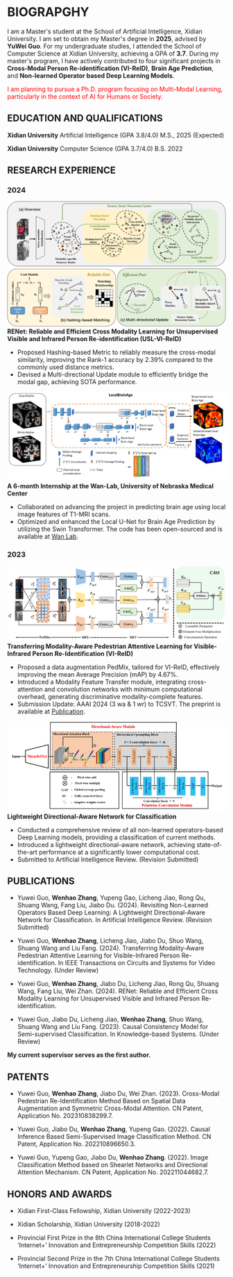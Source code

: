 # BIOGRAPGHY

I am a Master's student at the School of Artificial Intelligence, Xidian University. I am set to obtain my Master's degree in **2025**, advised by **YuWei Guo**. For my undergraduate studies, I attended the School of Computer Science at Xidian University, achieving a GPA of **3.7**. During my master's program, I have actively contributed to four significant projects in **Cross-Modal Person Re-identification (VI-ReID)**, **Brain Age Prediction**, and **Non-learned Operator based Deep Learning Models**. 

<span style="color:red;">I am planning to pursue a Ph.D. program focusing on Multi-Modal Learning, particularly in the context of AI for Humans or Society.</span>





## EDUCATION AND QUALIFICATIONS

**Xidian University**    Artificial Intelligence (GPA 3.8/4.0)    M.S., 2025 (Expected)

**Xidian University**    Computer Science        (GPA 3.7/4.0)    B.S. 2022  

## RESEARCH EXPERIENCE

### 2024

![renet](imgs/Renet.png) **RENet: Reliable and Efficient Cross Modality Learning for Unsupervised Visible and Infrared Person Re-identification (USL-VI-ReID)**
- Proposed Hashing-based Metric to reliably measure the cross-modal similarity, improving the Rank-1 accuracy by 2.39% compared to the commonly used distance metrics.
- Devised a Multi-directional Update module to efficiently bridge the modal gap, achieving SOTA performance.


![6-mon](imgs/6-mons.png) **A 6-month Internship at the Wan-Lab, University of Nebraska Medical Center**
- Collaborated on advancing the project in predicting brain age using local image features of T1-MRI scans.
- Optimized and enhanced the Local U-Net for Brain Age Prediction by utilizing the Swin Transformer. The code has been open-sourced and is available at [Wan Lab](https://github.com/wan-mlab/Swin-U-NET).



### 2023

![tran](imgs/tran.png) **Transferring Modality-Aware Pedestrian Attentive Learning for Visible-Infrared Person Re-Identification (VI-ReID)**
- Proposed a data augmentation PedMix, tailored for VI-ReID, effectively improving the mean Average Precision (mAP) by 4.67%.
- Introduced a Modality Feature Transfer module, integrating cross-attention and convolution networks with minimum computational overhead, generating discriminative modality-complete features.
- Submission Update: AAAI 2024 (3 wa & 1 wr) to TCSVT. The preprint is available at [Publication](https://arxiv.org/abs/2312.07021).

 ![ldan](imgs/ldan.png) **Lightweight Directional-Aware Network for Classification**
- Conducted a comprehensive review of all non-learned operators-based Deep Learning models, providing a classification of current methods.
- Introduced a lightweight directional-aware network, achieving state-of-the-art performance at a significantly lower computational cost.
- Submitted to Artificial Intelligence Review. (Revision Submitted)

## PUBLICATIONS

- Yuwei Guo, **Wenhao Zhang**, Yupeng Gao, Licheng Jiao, Rong Qu, Shuang Wang, Fang Liu, Jiabo Du. (2024). Revisiting Non-Learned Operators Based Deep Learning: A Lightweight Directional-Aware Network for Classification. In Artificial Intelligence Review. (Revision Submitted)
  
- Yuwei Guo, **Wenhao Zhang**, Licheng Jiao, Jiabo Du, Shuo Wang, Shuang Wang and Liu Fang. (2024). Transferring Modality-Aware Pedestrian Attentive Learning for Visible-Infrared Person Re-identification. In IEEE Transactions on Circuits and Systems for Video Technology. (Under Review)
  
- Yuwei Guo, **Wenhao Zhang**, Jiabo Du, Licheng Jiao, Rong Qu, Shuang Wang, Fang Liu, Wei Zhan. (2024). RENet: Reliable and Efficient Cross Modality Learning for Unsupervised Visible and Infrared Person Re-identification.
  
- Yuwei Guo, Jiabo Du, Licheng Jiao, **Wenhao Zhang**, Shuo Wang, Shuang Wang and Liu Fang. (2023). Causal Consistency Model for Semi-supervised Classification. In Knowledge-based Systems. (Under Review)

**My current supervisor serves as the first author.**

## PATENTS

- Yuwei Guo, **Wenhao Zhang**, Jiabo Du, Wei Zhan. (2023). Cross-Modal Pedestrian Re-Identification Method Based on Spatial Data Augmentation and Symmetric Cross-Modal Attention. CN Patent, Application No. 202310838299.7.
  
- Yuwei Guo, Jiabo Du, **Wenhao Zhang**, Yupeng Gao. (2022). Causal Inference Based Semi-Supervised Image Classification Method. CN Patent, Application No. 202210896650.3.
  
- Yuwei Guo, Yupeng Gao, Jiabo Du, **Wenhao Zhang**. (2022). Image Classification Method based on Shearlet Networks and Directional Attention Mechanism. CN Patent, Application No. 202211044682.7.

## HONORS AND AWARDS
- Xidian First-Class Fellowship, Xidian University (2022-2023)
  
- Xidian Scholarship, Xidian University (2018-2022)
  
- Provincial First Prize in the 8th China International College Students ‘Internet+’ Innovation and Entrepreneurship Competition Skills (2022)
  
- Provincial Second Prize in the 7th China International College Students ‘Internet+’ Innovation and Entrepreneurship Competition Skills (2021)
